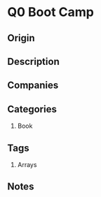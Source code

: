 # Q0 Boot Camp

## Origin

## Description

## Companies

## Categories

1. Book

## Tags

1. Arrays

## Notes